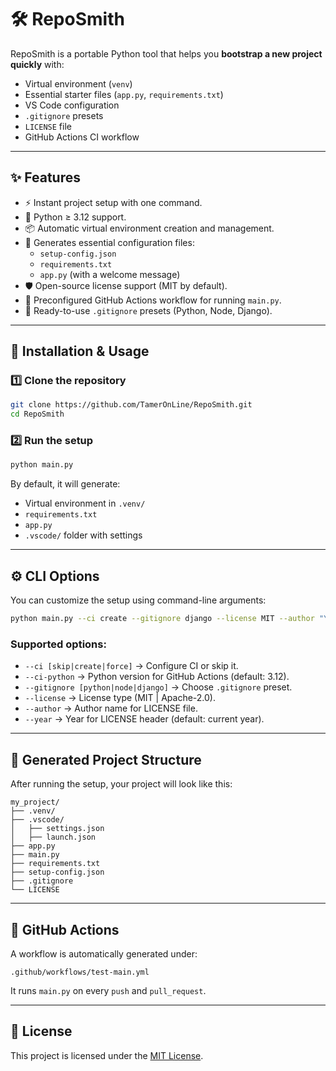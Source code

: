 # 🛠️ RepoSmith

RepoSmith is a portable Python tool that helps you **bootstrap a new project quickly** with:
- Virtual environment (`venv`)
- Essential starter files (`app.py`, `requirements.txt`)
- VS Code configuration
- `.gitignore` presets
- `LICENSE` file
- GitHub Actions CI workflow

---

## ✨ Features

- ⚡ Instant project setup with one command.  
- 🐍 Python ≥ 3.12 support.  
- 📦 Automatic virtual environment creation and management.  
- 📝 Generates essential configuration files:  
  - `setup-config.json`  
  - `requirements.txt`  
  - `app.py` (with a welcome message)  
- 🛡️ Open-source license support (MIT by default).  
- 🤖 Preconfigured GitHub Actions workflow for running `main.py`.  
- 🧹 Ready-to-use `.gitignore` presets (Python, Node, Django).  

---

## 🚀 Installation & Usage

### 1️⃣ Clone the repository
```bash
git clone https://github.com/TamerOnLine/RepoSmith.git
cd RepoSmith
```

### 2️⃣ Run the setup
```bash
python main.py
```

By default, it will generate:
- Virtual environment in `.venv/`
- `requirements.txt`
- `app.py`
- `.vscode/` folder with settings

---

## ⚙️ CLI Options

You can customize the setup using command-line arguments:

```bash
python main.py --ci create --gitignore django --license MIT --author "Your Name"
```

### Supported options:
- `--ci [skip|create|force]` → Configure CI or skip it.  
- `--ci-python` → Python version for GitHub Actions (default: 3.12).  
- `--gitignore [python|node|django]` → Choose `.gitignore` preset.  
- `--license` → License type (MIT | Apache-2.0).  
- `--author` → Author name for LICENSE file.  
- `--year` → Year for LICENSE header (default: current year).  

---

## 📂 Generated Project Structure

After running the setup, your project will look like this:

```
my_project/
├── .venv/
├── .vscode/
│   ├── settings.json
│   ├── launch.json
├── app.py
├── main.py
├── requirements.txt
├── setup-config.json
├── .gitignore
└── LICENSE
```

---

## 🧪 GitHub Actions

A workflow is automatically generated under:

```
.github/workflows/test-main.yml
```

It runs `main.py` on every `push` and `pull_request`.

---

## 📜 License

This project is licensed under the [MIT License](LICENSE).
